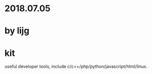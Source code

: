 # 2018.07.05
# by lijg
# kit
useful developer tools, include c/c++/php/python/javascript/html/linux.

